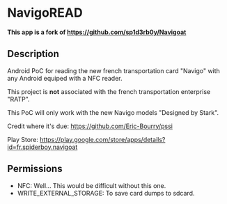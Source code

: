 # NavigoREAD

**This app is a fork of https://github.com/sp1d3rb0y/Navigoat**
## Description

Android PoC for reading the new french transportation card "Navigo" with any Android equiped with a NFC reader.

This project is **not** associated with the french transportation enterprise "RATP".

This PoC will only work with the new Navigo models "Designed by Stark".

Credit where it's due: https://github.com/Eric-Bourry/pssi

Play Store: https://play.google.com/store/apps/details?id=fr.spiderboy.navigoat

## Permissions

* NFC: Well... This would be difficult without this one.
* WRITE_EXTERNAL_STORAGE: To save card dumps to sdcard.
